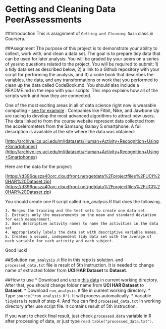 # Getting and Cleaning Data PeerAssessments
##Introduction
This is assignment of `Getting and Cleaning Data` class in Coursera.

##Assignment
The purpose of this project is to demonstrate your ability to collect, work with, and clean a data set. The goal is to prepare tidy data that can be used for later analysis. You will be graded by your peers on a series of yes/no questions related to the project. You will be required to submit: 1) a tidy data set as described below, 2) a link to a Github repository with your script for performing the analysis, and 3) a code book that describes the variables, the data, and any transformations or work that you performed to clean up the data called CodeBook.md. You should also include a README.md in the repo with your scripts. This repo explains how all of the scripts work and how they are connected. 

One of the most exciting areas in all of data science right now is wearable computing - [see for example][1] . Companies like Fitbit, Nike, and Jawbone Up are racing to develop the most advanced algorithms to attract new users. The data linked to from the course website represent data collected from the accelerometers from the Samsung Galaxy S smartphone. A full description is available at the site where the data was obtained:

[http://archive.ics.uci.edu/ml/datasets/Human+Activity+Recognition+Using+Smartphones](http://archive.ics.uci.edu/ml/datasets/Human+Activity+Recognition+Using+Smartphones)

Here are the data for the project:

[https://d396qusza40orc.cloudfront.net/getdata%2Fprojectfiles%2FUCI%20HAR%20Dataset.zip](https://d396qusza40orc.cloudfront.net/getdata%2Fprojectfiles%2FUCI%20HAR%20Dataset.zip)

 You should create one R script called run_analysis.R that does the following. 

    1. Merges the training and the test sets to create one data set.
    2. Extracts only the measurements on the mean and standard deviation for each measurement. 
    3. Uses descriptive activity names to name the activities in the data set
    4. Appropriately labels the data set with descriptive variable names. 
    5. Creates a second, independent tidy data set with the average of each variable for each activity and each subject. 

Good luck!

##Solution
`run_analysis.R` file in this repo is solution. and `processed_data.txt` file is result of 5th instruction. It is needed to change name of extracted folder from **UCI HAR Dataset** to **Dataset**.

##How to use
    * Download and unzip [this data](https://d396qusza40orc.cloudfront.net/getdata%2Fprojectfiles%2FUCI%20HAR%20Dataset.zip) in current working directory. After that, you should change folder name from **UCI HAR Dataset** to **Dataset**.
    * Download `run_analysis.R` file in current working directory.
    * Type `source("run_analysis.R")`. It will process automatically.
    * Variable `tidydata` is result of step 4. And You can find `processed_data.txt` in working directory after use script file. It contains result of 5th instruction.

If you want to check final result, just check `processed.data` variable in R after processing of data, or just type `read.table("processed_data.txt")`.

[1]: http://www.insideactivitytracking.com/data-science-activity-tracking-and-the-battle-for-the-worlds-top-sports-brand/
